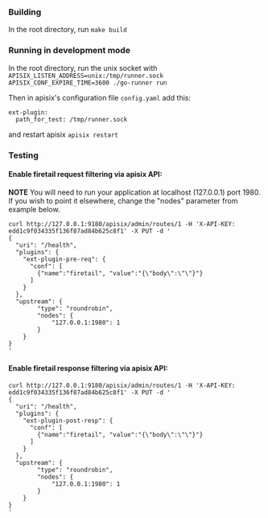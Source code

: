 ### Building

In the root directory, run `make build`

### Running in development mode

In the root directory, run the unix socket with `APISIX_LISTEN_ADDRESS=unix:/tmp/runner.sock APISIX_CONF_EXPIRE_TIME=3600 ./go-runner run`

Then in apisix's configuration file `config.yaml` add this:

```
ext-plugin:
  path_for_test: /tmp/runner.sock
```

and restart apisix `apisix restart`

### Testing

#### Enable firetail request filtering via apisix API:

**NOTE** You will need to run your application at localhost (127.0.0.1) port 1980. If you wish to point it elsewhere, change the "nodes" parameter from example below.
 
```
curl http://127.0.0.1:9180/apisix/admin/routes/1 -H 'X-API-KEY: edd1c9f034335f136f87ad84b625c8f1' -X PUT -d '
{
  "uri": "/health",
  "plugins": {
    "ext-plugin-pre-req": {
      "conf": [
        {"name":"firetail", "value":"{\"body\":\"\"}"}     
      ]
    }
  },
  "upstream": {
        "type": "roundrobin",
        "nodes": {
            "127.0.0.1:1980": 1
        }
    }
}
'
```

#### Enable firetail response filtering via apisix API:

```
curl http://127.0.0.1:9180/apisix/admin/routes/1 -H 'X-API-KEY: edd1c9f034335f136f87ad84b625c8f1' -X PUT -d '
{
  "uri": "/health",
  "plugins": {
    "ext-plugin-post-resp": {
      "conf": [
        {"name":"firetail", "value":"{\"body\":\"\"}"}     
      ]
    }
  },
  "upstream": {
        "type": "roundrobin",
        "nodes": {
            "127.0.0.1:1980": 1
        }
    }
}
'
```
